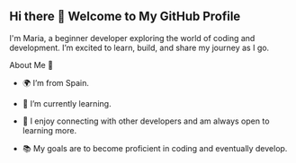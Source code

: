 ## Hi there 👋 Welcome to My GitHub Profile

I'm Maria, a beginner developer exploring the world of coding and development. I’m excited to learn, build, and share my journey as I go.

About Me 🌱

- 🌍 I’m from Spain.

- 🧠 I’m currently learning.

- 💬 I enjoy connecting with other developers and am always open to learning more.

- 📚 My goals are to become proficient in coding and eventually develop.

